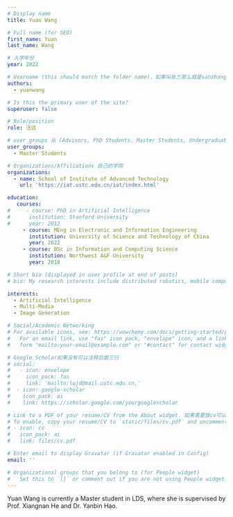 ```yaml
---
# Display name
title: Yuan Wang 

# Full name (for SEO)
first_name: Yuan
last_name: Wang

# 入学年份
year: 2022

# Username (this should match the folder name)，如果叫张三那么就是sanzhang
authors:
  - yuanwang

# Is this the primary user of the site? 
superuser: false

# Role/position 
role: 汪远

# user_groups 从 (Advisors, PhD Students, Master Students, Undergraduate) 从这四个里面选
user_groups:
  - Master Students

# Organizations/Affiliations 自己的学院
organizations:
  - name: School of Institute of Advanced Technology
    url: 'https://iat.ustc.edu.cn/iat/index.html'

education:
   courses:
#     - course: PhD in Artificial Intelligence
#      institution: Stanford University
#      year: 2012
     - course: MEng in Electronic and Information Engineering
       institution: University of Science and Technology of China
       year: 2022
     - course: BSc in Information and Computing Science
       institution: Northwest A&F University
       year: 2018

# Short bio (displayed in user profile at end of posts)
# bio: My research interests include distributed robotics, mobile computing and programmable matter.

interests:
  - Artificial Intelligence
  - Multi-Media
  - Image Generation

# Social/Academic Networking
# For available icons, see: https://wowchemy.com/docs/getting-started/page-builder/#icons
#   For an email link, use "fas" icon pack, "envelope" icon, and a link in the
#   form "mailto:your-email@example.com" or "#contact" for contact widget.

# Google Scholar如果没有可以注释后面三行
# social:
#   - icon: envelope
#     icon_pack: fas
#     link: 'mailto:lujd@mail.ustc.edu.cn,'
#  - icon: google-scholar
#    icon_pack: ai
#    link: https://scholar.google.com/yourgooglescholar

# Link to a PDF of your resume/CV from the About widget. 如果需要放cv可以发给我
# To enable, copy your resume/CV to `static/files/cv.pdf` and uncomment the lines below.
# - icon: cv
#   icon_pack: ai
#   link: files/cv.pdf

# Enter email to display Gravatar (if Gravatar enabled in Config)
email: ''

# Organizational groups that you belong to (for People widget)
#   Set this to `[]` or comment out if you are not using People widget.
---
```


Yuan Wang is currently a Master student in LDS, where she is supervised by Prof. Xiangnan He and Dr. Yanbin Hao.

